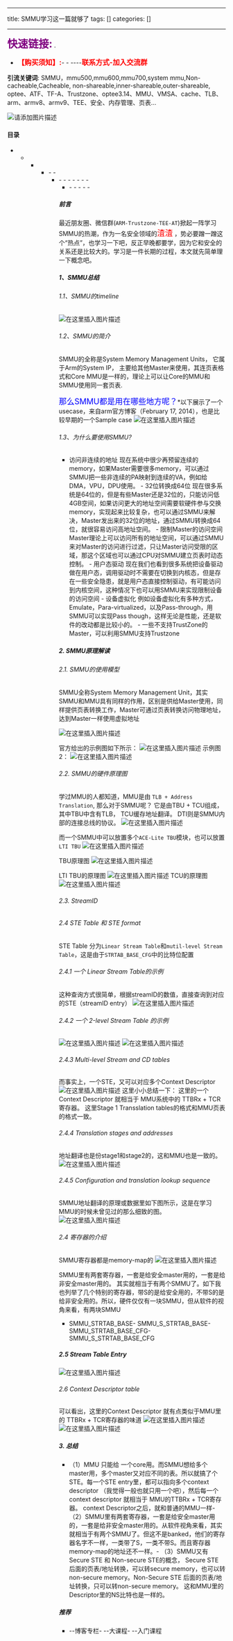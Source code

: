 
--- 
title:  SMMU学习这一篇就够了 
tags: []
categories: [] 

---
>  
 <font color="purple" size="5">**快速链接:**</font> .   
 -  <font color="red" size="3">**【购买须知】:**</font>- -  ----<font color="red" size="3">**联系方式-加入交流群**</font> 


>  
 **引流关键词**: SMMU，mmu500,mmu600,mmu700,system mmu,Non-cacheable,Cacheable, non-shareable,inner-shareable,outer-shareable, optee、ATF、TF-A、Trustzone、optee3.14、MMU、VMSA、cache、TLB、arm、armv8、armv9、TEE、安全、内存管理、页表… 


<img src="https://img-blog.csdnimg.cn/c1c680b0da63410f9b23203b3aadf60a.jpg?x-oss-process=image/watermark,type_d3F5LXplbmhlaQ,shadow_50,text_Q1NETiBA5Luj56CB5pS55Y-Y5LiW55WMY3R3,size_20,color_FFFFFF,t_70,g_se,x_16" alt="请添加图片描述"> 

#### 目录
- <ul><li><ul><li><ul><li>- - <ul><li>- - - - - - - <ul><li>- - - - - 


##### 前言

最近朋友圈、微信群(`ARM-Trustzone-TEE-AT`)掀起一阵学习SMMU的热潮，作为一名安全领域的<font color="red" size="4">渣渣</font> ，势必要蹭一蹭这个“热点”，也学习一下吧，反正早晚都要学，因为它和安全的关系还是比较大的。学习是一件长期的过程，本文就先简单理一下概念吧。

##### 1、SMMU总结

###### 1.1、SMMU的timeline

<img src="https://img-blog.csdnimg.cn/0d2b5335e7e544e88c41c00320e88bfa.png?x-oss-process=image/watermark,type_d3F5LXplbmhlaQ,shadow_50,text_Q1NETiBA5Luj56CB5pS55Y-Y5LiW55WMY3R3,size_20,color_FFFFFF,t_70,g_se,x_16" alt="在这里插入图片描述">

###### 1.2、SMMU的简介

SMMU的全称是System Memory Management Units， 它属于Arm的System IP， 主要给其他Master来使用，其连页表格式和Core MMU是一样的，理论上可以让Core的MMU和SMMU使用同一套页表.

<font color="blue" size="4"> 那么SMMU都是用在哪些地方呢？</font>*以下展示了一个usecase，来自arm官方博客（February 17, 2014），也是比较早期的一个Sample case <img src="https://img-blog.csdnimg.cn/6325c5c31809490a997daef8f64c8294.png?x-oss-process=image/watermark,type_d3F5LXplbmhlaQ,shadow_50,text_Q1NETiBA5Luj56CB5pS55Y-Y5LiW55WMY3R3,size_20,color_FFFFFF,t_70,g_se,x_16" alt="在这里插入图片描述">

###### 1.3、为什么要使用SMMU?
-  访问非连续的地址 现在系统中很少再预留连续的memory，如果Master需要很多memory，可以通过SMMU把一些非连续的PA映射到连续的VA，例如给DMA，VPU，DPU使用。 -  32位转换成64位 现在很多系统是64位的，但是有些Master还是32位的，只能访问低4GB空间，如果访问更大的地址空间需要软硬件参与交换memory，实现起来比较复杂，也可以通过SMMU来解决，Master发出来的32位的地址，通过SMMU转换成64位，就很容易访问高地址空间。 -  限制Master的访问空间 Master理论上可以访问所有的地址空间，可以通过SMMU来对Master的访问进行过滤，只让Master访问受限的区域，那这个区域也可以通过CPU对SMMU建立页表时动态控制。 -  用户态驱动 现在我们也看到很多系统把设备驱动做在用户态，调用驱动时不需要在切换到内核态，但是存在一些安全隐患，就是用户态直接控制驱动，有可能访问到内核空间，这种情况下也可以用SMMU来实现限制设备的访问空间 -  设备虚拟化 例如设备虚拟化有多种方式，Emulate，Para-virtualized，以及Pass-through，用SMMU可以实现Pass though，这样无论是性能，还是软件的改动都是比较小的。 -  一些不支持TrustZone的Master，可以利用SMMU支持Trustzone 
##### 2. SMMU原理解读

###### 2.1. SMMU的使用模型

SMMU全称System Memory Management Unit，其实SMMU和MMU具有同样的作用，区别是供给Master使用，同样提供页表转换工作，Master可通过页表转换访问物理地址，达到Master一样使用虚拟地址

<img src="https://img-blog.csdnimg.cn/91d55c54f32a4404b238f25bb8a4b757.png?x-oss-process=image/watermark,type_d3F5LXplbmhlaQ,shadow_50,text_Q1NETiBA5Luj56CB5pS55Y-Y5LiW55WMY3R3,size_16,color_FFFFFF,t_70,g_se,x_16" alt="在这里插入图片描述">

官方给出的示例图如下所示： <img src="https://img-blog.csdnimg.cn/cd8087a14d97468f83f116bee1204163.png?x-oss-process=image/watermark,type_d3F5LXplbmhlaQ,shadow_50,text_Q1NETiBA5Luj56CB5pS55Y-Y5LiW55WMY3R3,size_20,color_FFFFFF,t_70,g_se,x_16" alt="在这里插入图片描述"> 示例图2： <img src="https://img-blog.csdnimg.cn/101656d1f7d347bfa25af9ed0a17e790.png?x-oss-process=image/watermark,type_d3F5LXplbmhlaQ,shadow_50,text_Q1NETiBA5Luj56CB5pS55Y-Y5LiW55WMY3R3,size_20,color_FFFFFF,t_70,g_se,x_16" alt="在这里插入图片描述">

###### 2.2. SMMU的硬件原理图

学过MMU的人都知道，MMU是由 `TLB + Address Translation`, 那么对于SMMU呢？ 它是由TBU + TCU组成，其中TBU中含有TLB， TCU缓存地址翻译。 DTI则是SMMU内部的连接总线的协议。 <img src="https://img-blog.csdnimg.cn/7631029e1d2e41a38e1f8ccb5b5e9205.png?x-oss-process=image/watermark,type_d3F5LXplbmhlaQ,shadow_50,text_Q1NETiBA5Luj56CB5pS55Y-Y5LiW55WMY3R3,size_20,color_FFFFFF,t_70,g_se,x_16" alt="在这里插入图片描述">

而一个SMMU中可以放置多个`ACE-Lite TBU`模块，也可以放置`LTI TBU` <img src="https://img-blog.csdnimg.cn/18ca1bbae21543908b086c77104b892f.png?x-oss-process=image/watermark,type_d3F5LXplbmhlaQ,shadow_50,text_Q1NETiBA5Luj56CB5pS55Y-Y5LiW55WMY3R3,size_20,color_FFFFFF,t_70,g_se,x_16" alt="在这里插入图片描述">

TBU原理图 <img src="https://img-blog.csdnimg.cn/0ff7afc7fc984322bc09c2d8d5f82939.png?x-oss-process=image/watermark,type_d3F5LXplbmhlaQ,shadow_50,text_Q1NETiBA5Luj56CB5pS55Y-Y5LiW55WMY3R3,size_17,color_FFFFFF,t_70,g_se,x_16" alt="在这里插入图片描述">

LTI TBU的原理图 <img src="https://img-blog.csdnimg.cn/b250d8ab9d2c4a0f9c47b59076495688.png?x-oss-process=image/watermark,type_d3F5LXplbmhlaQ,shadow_50,text_Q1NETiBA5Luj56CB5pS55Y-Y5LiW55WMY3R3,size_16,color_FFFFFF,t_70,g_se,x_16" alt="在这里插入图片描述"> TCU的原理图 <img src="https://img-blog.csdnimg.cn/bf6e890fdbd6449b88662ea94001e67c.png?x-oss-process=image/watermark,type_d3F5LXplbmhlaQ,shadow_50,text_Q1NETiBA5Luj56CB5pS55Y-Y5LiW55WMY3R3,size_18,color_FFFFFF,t_70,g_se,x_16" alt="在这里插入图片描述">

###### 2.3. StreamID

###### 2.4 STE Table 和 STE format

STE Table 分为`Linear Stream Table`和`mutil-level Stream Table`，这是由于`STRTAB_BASE_CFG`中的比特位配置

###### 2.4.1 一个 Linear Stream Table的示例

这种查询方式很简单，根据streamID的数值，直接查询到对应的STE（streamID entry） <img src="https://img-blog.csdnimg.cn/9d3cf7a648544df1a269e9f6c6167fb8.png?x-oss-process=image/watermark,type_d3F5LXplbmhlaQ,shadow_50,text_Q1NETiBA5Luj56CB5pS55Y-Y5LiW55WMY3R3,size_7,color_FFFFFF,t_70,g_se,x_16" alt="在这里插入图片描述">

###### 2.4.2 一个 2-level Stream Table 的示例

<img src="https://img-blog.csdnimg.cn/f56ea5c1821c4e0db35fa8482975abd7.png?x-oss-process=image/watermark,type_d3F5LXplbmhlaQ,shadow_50,text_Q1NETiBA5Luj56CB5pS55Y-Y5LiW55WMY3R3,size_20,color_FFFFFF,t_70,g_se,x_16" alt="在这里插入图片描述"> <img src="https://img-blog.csdnimg.cn/7673c671fa994cdeb6a55b486da79adf.png?x-oss-process=image/watermark,type_d3F5LXplbmhlaQ,shadow_50,text_Q1NETiBA5Luj56CB5pS55Y-Y5LiW55WMY3R3,size_20,color_FFFFFF,t_70,g_se,x_16" alt="在这里插入图片描述">

###### 2.4.3 Multi-level Stream and CD tables

而事实上，一个STE，又可以对应多个Context Descriptor <img src="https://img-blog.csdnimg.cn/000055185ccc4d33b721ab34e702d14d.png?x-oss-process=image/watermark,type_d3F5LXplbmhlaQ,shadow_50,text_Q1NETiBA5Luj56CB5pS55Y-Y5LiW55WMY3R3,size_20,color_FFFFFF,t_70,g_se,x_16" alt="在这里插入图片描述"> 这里小小总结一下： 这里的一个Context Descriptor 就相当于 MMU系统中的 TTBRx + TCR寄存器。 这里Stage 1 Transslation tables的格式和MMU页表的格式一致。

###### 2.4.4 Translation stages and addresses

地址翻译也是份stage1和stage2的，这和MMU也是一致的。 <img src="https://img-blog.csdnimg.cn/6d9ac7290b384b119d58aecd7b45eaf0.png?x-oss-process=image/watermark,type_d3F5LXplbmhlaQ,shadow_50,text_Q1NETiBA5Luj56CB5pS55Y-Y5LiW55WMY3R3,size_9,color_FFFFFF,t_70,g_se,x_16" alt="在这里插入图片描述">

###### 2.4.5 Configuration and translation lookup sequence

SMMU地址翻译的原理或数据里如下图所示，这是在学习MMU的时候未曾见过的那么细致的图。 <img src="https://img-blog.csdnimg.cn/51cf7dc9c99249f98418a0aa69f54412.png?x-oss-process=image/watermark,type_d3F5LXplbmhlaQ,shadow_50,text_Q1NETiBA5Luj56CB5pS55Y-Y5LiW55WMY3R3,size_20,color_FFFFFF,t_70,g_se,x_16" alt="在这里插入图片描述">

###### 2.4 寄存器的介绍

SMMU寄存器都是memory-map的 <img src="https://img-blog.csdnimg.cn/8eab3125bd6a4123bc28fabed54c09eb.png?x-oss-process=image/watermark,type_d3F5LXplbmhlaQ,shadow_50,text_Q1NETiBA5Luj56CB5pS55Y-Y5LiW55WMY3R3,size_18,color_FFFFFF,t_70,g_se,x_16" alt="在这里插入图片描述">

SMMU里有两套寄存器，一套是给安全master用的，一套是给非安全master用的。 其实就相当于有两个SMMU了。如下我也列举了几个特别的寄存器，带S的是给安全用的，不带S的是给非安全用的。所以，硬件仅仅有一块SMMU，但从软件的视角来看，有两块SMMU
- SMMU_STRTAB_BASE- SMMU_S_STRTAB_BASE- SMMU_STRTAB_BASE_CFG- SMMU_S_STRTAB_BASE_CFG
##### 2.5 Stream Table Entry

<img src="https://img-blog.csdnimg.cn/a6b4bdb7a41740cc9ed47113428a87b0.png?x-oss-process=image/watermark,type_d3F5LXplbmhlaQ,shadow_50,text_Q1NETiBA5Luj56CB5pS55Y-Y5LiW55WMY3R3,size_18,color_FFFFFF,t_70,g_se,x_16" alt="在这里插入图片描述">

###### 2.6 Context Descriptor table

可以看出，这里的Context Descriptor 就有点类似于MMU里的 TTBRx + TCR寄存器的味道 <img src="https://img-blog.csdnimg.cn/ce0a4a91ab6a4eafbd01cad79e05b968.png?x-oss-process=image/watermark,type_d3F5LXplbmhlaQ,shadow_50,text_Q1NETiBA5Luj56CB5pS55Y-Y5LiW55WMY3R3,size_18,color_FFFFFF,t_70,g_se,x_16" alt="在这里插入图片描述"> <img src="https://img-blog.csdnimg.cn/461ab09d460342c6b0c0e97499bb4299.png" alt="在这里插入图片描述">

##### 3. 总结
- （1）MMU 只能给 一个core用。而SMMU想给多个master用，多个master又对应不同的表。所以就搞了个STE。每一个STE entry里，都可以指向多个context descriptor （我觉得一般也就只用一个吧），然后每一个context descriptor 就相当于 MMU的TTBRx + TCR寄存器。 context Descriptor之后，就和普通的MMU一样- （2）SMMU里有两套寄存器，一套是给安全master用的，一套是给非安全master用的。从软件视角来看，其实就相当于有两个SMMU了。但这不是banked，他们的寄存器名字不一样，一类带了S，一类不带S。而且寄存器memory-map的地址还不一样。- （3）SMMU又有Secure STE 和 Non-secure STE的概念， Secure STE 后面的页表/地址转换，可以转secure memory，也可以转non-secure memory。Non-Secure STE 后面的页表/地址转换，只可以转non-secure memory。 这和MMU里的Descriptor里的NS比特也是一样的。
##### 推荐
-  --博客专栏-  --大课程-  --入门课程